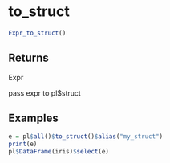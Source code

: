 # to_struct

```r
Expr_to_struct()
```

## Returns

Expr

pass expr to pl$struct

## Examples

```r
e = pl$all()$to_struct()$alias("my_struct")
print(e)
pl$DataFrame(iris)$select(e)
```